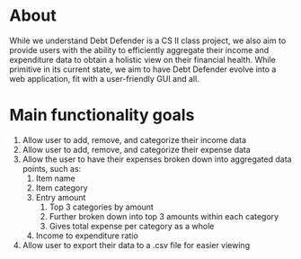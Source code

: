 # About
While we understand Debt Defender is a CS II class project, we also aim to provide users with the ability to efficiently aggregate their income and expenditure data to obtain a holistic view on their financial health. 
While primitive in its current state, we aim to have Debt Defender evolve into a web application, fit with a user-friendly GUI and all.

# Main functionality goals
1. Allow user to add, remove, and categorize their income data
2. Allow user to add, remove, and categorize their expense data
3. Allow the user to have their expenses broken down into aggregated data points, such as:
   1. Item name
   2. Item category
   3. Entry amount
      1. Top 3 categories by amount
      2. Further broken down into top 3 amounts within each category
      3. Gives total expense per category as a whole
   4. Income to expenditure ratio
4. Allow user to export their data to a .csv file for easier viewing